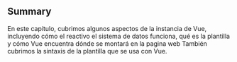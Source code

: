 ## Summary

En este capítulo, cubrimos algunos aspectos de la instancia de Vue, incluyendo cómo el reactivo
el sistema de datos funciona, qué es la plantilla y cómo Vue encuentra dónde se montará en
la pagina web También cubrimos la sintaxis de la plantilla que se usa con Vue.
